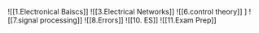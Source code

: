 ![[1.Electronical Baiscs]]
![[3.Electrical Networks]]
![[6.control theory]]
]
![[7.signal processing]]
![[8.Errors]]
![[10. ES]]
![[11.Exam Prep]]
